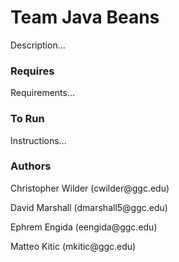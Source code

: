 <h1 align -"center">Team Java Beans</h1>
<p>
</p>
Description...

### Requires
Requirements...
### To Run
Instructions...
### Authors
<p>Christopher Wilder (cwilder@ggc.edu)</p>
<p>David Marshall (dmarshall5@ggc.edu)</p>
<p>Ephrem Engida (eengida@ggc.edu)</p>
<p>Matteo Kitic (mkitic@ggc.edu)</p>


